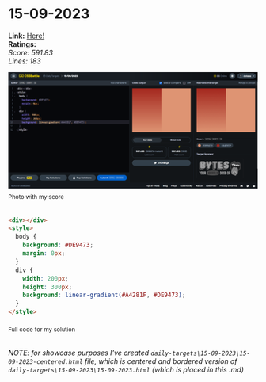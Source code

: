 # 15-09-2023

**Link:** [Here!](https://cssbattle.dev/play/o9x5ARQpbrFhiCAzsDK6)
<br>
**Ratings:**
<br>
*Score: 591.83*
<br>
*Lines: 183*

![15-09-2023](/daily-targets/15-09-2023/15-09-2023-solution.png)
<sub>Photo with my score</sub>
<br>
<br>

```html
<div></div>
<style>
  body {
    background: #DE9473;
    margin: 0px;
  }
  div {
    width: 200px;
    height: 300px;
    background: linear-gradient(#A4281F, #DE9473);
  }
</style>
```
<sub>Full code for my solution</sub>
<br>
<br>

_NOTE: for showcase purposes I've created `daily-targets\15-09-2023\15-09-2023-centered.html` file, which is centered and bordered version of `daily-targets\15-09-2023\15-09-2023.html` (which is placed in this .md)_